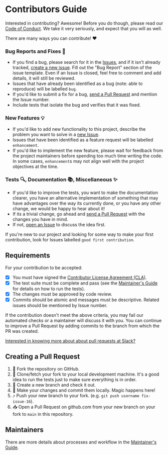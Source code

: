 # Contributors Guide

Interested in contributing? Awesome! Before you do though, please read our
[Code of Conduct](https://slackhq.github.io/code-of-conduct). We take it very seriously, and expect that you will as
well.

There are many ways you can contribute! :heart:

### Bug Reports and Fixes :bug:
-  If you find a bug, please search for it in the [Issues](https://github.com/slackapi/bolt-js/issues), and if it isn't already tracked,
   [create a new issue](https://github.com/slackapi/bolt-js/issues/new). Fill out the "Bug Report" section of the issue template. Even if an Issue is closed, feel free to comment and add details, it will still
   be reviewed.
-  Issues that have already been identified as a bug (note: able to reproduce) will be labelled `bug`.
-  If you'd like to submit a fix for a bug, [send a Pull Request](#creating_a_pull_request) and mention the Issue number.
  -  Include tests that isolate the bug and verifies that it was fixed.

### New Features :bulb:
-  If you'd like to add new functionality to this project, describe the problem you want to solve in a [new Issue](https://github.com/slackapi/bolt-js/issues/new).
-  Issues that have been identified as a feature request will be labelled `enhancement`.
-  If you'd like to implement the new feature, please wait for feedback from the project
   maintainers before spending too much time writing the code. In some cases, `enhancement`s may
   not align well with the project objectives at the time.

### Tests :mag:, Documentation :books:, Miscellaneous :sparkles:
-  If you'd like to improve the tests, you want to make the documentation clearer, you have an
   alternative implementation of something that may have advantages over the way its currently
   done, or you have any other change, we would be happy to hear about it!
  -  If its a trivial change, go ahead and [send a Pull Request](#creating_a_pull_request) with the changes you have in mind.
  -  If not, [open an Issue](https://github.com/slackapi/bolt-js/issues/new) to discuss the idea first.

If you're new to our project and looking for some way to make your first contribution, look for
Issues labelled `good first contribution`.

## Requirements

For your contribution to be accepted:

- [x] You must have signed the [Contributor License Agreement (CLA)](https://cla-assistant.io/slackapi/bolt-js).
- [x] The test suite must be complete and pass (see the [Maintainer's Guide](./maintainers_guide.md) for details on how to run the tests).
- [x] The changes must be approved by code review.
- [x] Commits should be atomic and messages must be descriptive. Related issues should be mentioned by Issue number.

If the contribution doesn't meet the above criteria, you may fail our automated checks or a maintainer will discuss it with you. You can continue to improve a Pull Request by adding commits to the branch from which the PR was created.

[Interested in knowing more about about pull requests at Slack?](https://slack.engineering/on-empathy-pull-requests-979e4257d158#.awxtvmb2z)

## Creating a Pull Request

1.  :fork_and_knife: Fork the repository on GitHub.
2.  :runner: Clone/fetch your fork to your local development machine. It's a good idea to run the tests just
    to make sure everything is in order.
3.  :herb: Create a new branch and check it out.
4.  :crystal_ball: Make your changes and commit them locally. Magic happens here!
5.  :arrow_heading_up: Push your new branch to your fork. (e.g. `git push username fix-issue-16`).
6.  :inbox_tray: Open a Pull Request on github.com from your new branch on your fork to `main` in this
    repository.

## Maintainers

There are more details about processes and workflow in the [Maintainer's Guide](./maintainers_guide.md).
